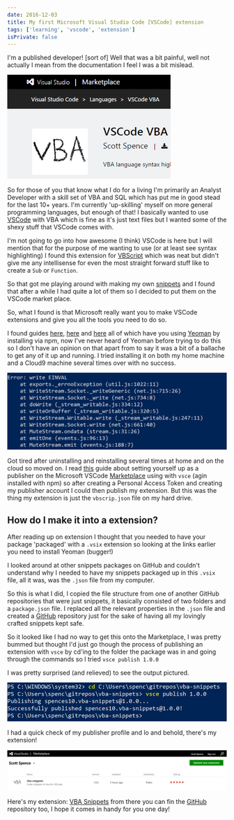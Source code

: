 ```yaml
---
date: 2016-12-03
title: My first Microsoft Visual Studio Code [VSCode] extension
tags: ['learning', 'vscode', 'extension']
isPrivate: false
---
```


I'm a published developer! [sort of] Well that was a bit painful, well
not actually I mean from the documentation I feel I was a bit mislead.

![market-place-image](./visual-studio-marketplace.png)

So for those of you that know what I do for a living I'm primarily an
Analyst Developer with a skill set of VBA and SQL which has put me in
good stead for the last 10+ years. I'm currently 'up-skilling' myself
on more general programming languages, but enough of that! I basically
wanted to use [VSCode][vscode] with VBA which is fine as it's just
text files but I wanted some of the shexy stuff that VSCode comes
with.

I'm not going to go into how awesome (I think) VSCode is here but I
will mention that for the purpose of me wanting to use (or at least
see syntax highlighting) I found this extension for
[VBScript][vbscript] which was neat but didn't give me any
intellisense for even the most straight forward stuff like to create a
`Sub` or `Function`.

So that got me playing around with making my own [snippets][snippets]
and I found that after a while I had quite a lot of them so I decided
to put them on the VSCode market place.

So, what I found is that Microsoft really want you to make VSCode
extensions and give you all the tools you need to do so.

I found guides [here][guide1], [here][guide2] and [here][guide3] all
of which have you using [Yeoman](http://yeoman.io/) by installing via
npm, now I've never heard of Yeoman before trying to do this so I
don't have an opinion on that apart from to say it was a bit of a
ballache to get any of it up and running. I tried installing it on
both my home machine and a Cloud9 machine several times over with no
success.

![YeomanErr](./yeoman-err.png)

Got tired after uninstalling and reinstalling several times at home
and on the cloud so moved on. I read
[this](https://code.visualstudio.com/docs/tools/vscecli) guide about
setting yourself up as a publisher on the Microsoft VSCode
[Marketplace](https://marketplace.visualstudio.com/) using with `vsce`
(agin installed with npm) so after creating a Personal Access Token
and creating my publisher account I could then publish my extension.
But this was the thing my extension is just the `vbscrip.json` file on
my hard drive.

## How do I make it into a extension?

After reading up on extension I thought that you needed to have your
package 'packaged' with a `.vsix` extension so looking at the links
earlier you need to install Yeoman (bugger!)

I looked around at other snippets packages on GitHub and couldn't
understand why I needed to have my snippets packaged up in this
`.vsix` file, all it was, was the `.json` file from my computer.

So this is what I did, I copied the file structure from one of another
GitHub repositories that were just snippets, it basically consisted of
two folders and a `package.json` file. I replaced all the relevant
properties in the `.json` file and created a
[GitHub](https://github.com/spences10/vba-snippets) repository just
for the sake of having all my lovingly crafted snippets kept safe.

So it looked like I had no way to get this onto the Marketplace, I was
pretty bummed but thought I'd just go though the process of publishing
an extension with `vsce` by cd'ing to the folder the package was in
and going through the commands so I tried `vsce publish 1.0.0`

I was pretty surprised (and relieved) to see the output pictured.

![vscePublish](./vsce-publish.png)

I had a quick check of my publisher profile and lo and behold, there's
my extension!

![YeomanErr](./marketplace-extensions-management.png)

Here's my extension:
[VBA Snippets](https://marketplace.visualstudio.com/items?itemName=spences10.vba-snippets)
from there you can fin the
[GitHub](https://github.com/spences10/vba-snippets) repository too, I
hope it comes in handy for you one day!

<!-- Links -->

[vbscript]:
  https://marketplace.visualstudio.com/items?itemName=luggage66.VBScript
[vscode]: https://code.visualstudio.com/
[snippets]:
  https://code.visualstudio.com/Docs/customization/userdefinedsnippets
[guide1]: https://code.visualstudio.com/docs/extensions/overview
[guide2]:
  https://code.visualstudio.com/docs/extensions/example-hello-world
[guide3]:
  https://code.visualstudio.com/docs/extensions/testing-extensions

<!-- Images -->
